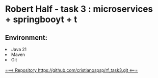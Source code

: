 <h1>Robert Half - task 3 : microservices + springbooyt + t</h1>

<h2>Environment:</h2>

<li>Java 21</li>
<li>Maven</li>
<li>Git</li>
<br/>
<a href="https://github.com/cristianospsp/rf_task3.git">  ===> Repository https://github.com/cristianospsp/rf_task3.git <===  </a>